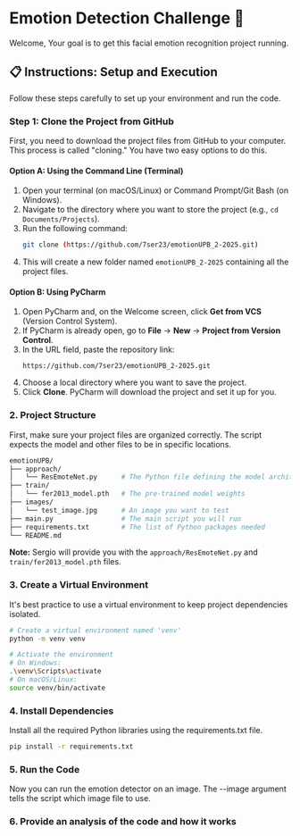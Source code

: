 # Emotion Detection Challenge 🚀


Welcome, Your goal is to get this facial emotion recognition project running.


## 📋 Instructions: Setup and Execution

Follow these steps carefully to set up your environment and run the code.

### Step 1: Clone the Project from GitHub

First, you need to download the project files from GitHub to your computer. This process is called "cloning." You have two easy options to do this.

#### Option A: Using the Command Line (Terminal)

1.  Open your terminal (on macOS/Linux) or Command Prompt/Git Bash (on Windows).
2.  Navigate to the directory where you want to store the project (e.g., `cd Documents/Projects`).
3.  Run the following command:
    ```bash
    git clone (https://github.com/7ser23/emotionUPB_2-2025.git)
    ```
4.  This will create a new folder named `emotionUPB_2-2025` containing all the project files.

#### Option B: Using PyCharm

1.  Open PyCharm and, on the Welcome screen, click **Get from VCS** (Version Control System). 
2.  If PyCharm is already open, go to **File** -> **New** -> **Project from Version Control**.
3.  In the URL field, paste the repository link:
    ```
    https://github.com/7ser23/emotionUPB_2-2025.git
    ```
4.  Choose a local directory where you want to save the project.
5.  Click **Clone**. PyCharm will download the project and set it up for you.

### 2. Project Structure

First, make sure your project files are organized correctly. The script expects the model and other files to be in specific locations.
```bash
emotionUPB/
├── approach/
│   └── ResEmoteNet.py      # The Python file defining the model architecture
├── train/
│   └── fer2013_model.pth   # The pre-trained model weights
├── images/
│   └── test_image.jpg      # An image you want to test
├── main.py                 # The main script you will run
├── requirements.txt        # The list of Python packages needed
└── README.md
```
**Note:** Sergio will provide you with the `approach/ResEmoteNet.py` and `train/fer2013_model.pth` files.

### 3. Create a Virtual Environment

It's best practice to use a virtual environment to keep project dependencies isolated.

```bash
# Create a virtual environment named 'venv'
python -m venv venv

# Activate the environment
# On Windows:
.\venv\Scripts\activate
# On macOS/Linux:
source venv/bin/activate
```
### 4. Install Dependencies

Install all the required Python libraries using the requirements.txt file.
```bash
pip install -r requirements.txt
```

### 5. Run the Code
Now you can run the emotion detector on an image. The --image argument tells the script which image file to use.
### 6. Provide an analysis of the code and how it works